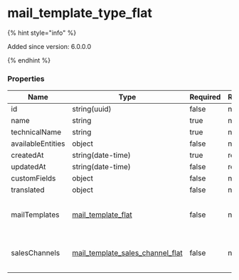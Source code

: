 
# mail_template_type_flat

{% hint style="info" %}

Added since version: 6.0.0.0

{% endhint %}

### Properties

|Name|Type|Required|Restrictions|Description|
|---|---|---|---|---|
|id|string(uuid)|false|none|none|
|name|string|true|none|none|
|technicalName|string|true|none|none|
|availableEntities|object|false|none|none|
|createdAt|string(date-time)|true|read-only|none|
|updatedAt|string(date-time)|false|read-only|none|
|customFields|object|false|none|none|
|translated|object|false|none|none|
|mailTemplates|[mail_template_flat](/schema/mail_template_flat.md)|false|none|Added since version: 6.0.0.0|
|salesChannels|[mail_template_sales_channel_flat](/schema/mail_template_sales_channel_flat.md)|false|none|Added since version: 6.0.0.0|
